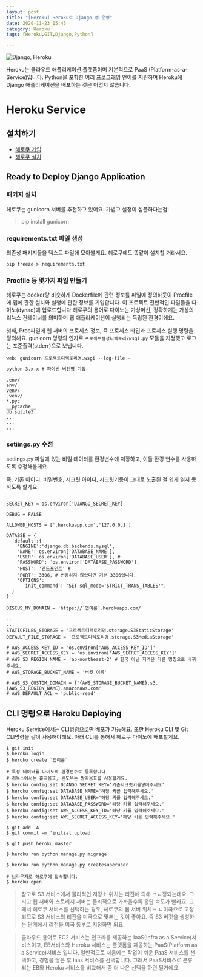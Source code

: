 ```yaml
---
layout: post
title: "[Heroku] Heroku로 Django 앱 운영"
date: 2020-11-23 15:45
category: Heroku
tags: [Heroku,GIT,Django,Python]

---
```

![Django, Heroku](https://simpleisbetterthancomplex.com/media/2016-08-09-how-to-deploy-django-applications-on-heroku/featured.jpg)

Heroku는 클라우드 애플리케이션 플랫폼이며 기본적으로 PaaS (Platform-as-a-Service)입니다. Python을 포함한 여러 프로그래밍 언어를 지원하며 Heroku에 Django 애플리케이션을 배포하는 것은 어렵지 않습니다.

# Heroku Service
## 설치하기
- [헤로쿠 가입](https://signup.heroku.com/)
- [헤로쿠 설치](https://devcenter.heroku.com/articles/heroku-cli)


## Ready to Deploy Django Application

### 패키지 설치
헤로쿠는 gunicorn 서버를 추천하고 있어요. 
가볍고 설정이 심플하다는점!
> pip install gunicorn

### requirements.txt 파일 생성 
의존성 패키지들을 텍스트 파일에 모아볼게요. 헤로쿠에도 똑같이 설치할 거라서요.
```
pip freeze > requirements.txt
```

### Procfile 등 몇가지 파일 만들기

헤로쿠는 docker랑 비슷하게 Dockerfile에 관련 정보를 파일에 정의하듯이 Procfile에 앱에 관한 설치와 실행에 관한 정보를 기입합니다. 이 프로젝트 전반적인 파일들을 다이노(dynao)에 업로드합니다 헤로쿠의 용어로 다이노는 가상머신, 정확하게는 가상의 리눅스 컨테이너를 의미하며 웹 애플리케이션이 실행되는 독립된 환경이에요. 


첫째, Proc파일에 웹 서버의 프로세스 정보, 즉 프로세스 타입과 프로세스 실행 명령을 정의해요. gunicorn 명령의 인자로 `프로젝트설정디렉토리/wsgi.py` 모듈을 지정했고 로그는 포준출력(stderr)으로 보냅니다. 

``` Procfile
web: gunicorn 프로젝트디렉토리명.wsgi --log-file -
```

``` runtime.txt
python-3.x.x # 파이썬 버전명 기입
```

``` .gitignore
.env/
env/
venv/
.venv/
*.pyc
__pycache__
db.sqlite3
...
...
...

```

### setiings.py  수정

setiings.py 파일에 있는 비밀 데이터를 환경변수에 저장하고, 이들 환경 변수를 사용하도록 수정해볼게요. 

즉, 기존 아이디, 비밀번호, 시크릿 아이디, 시크릿키등이 그대로 노출된 걸 쉽게 읽지 못하도록 할게요.

```

SECRET_KEY = os.environ['DJANGO_SECRET_KEY]

DEBUG = FALSE

ALLOWED_HOSTS = ['.herokuapp.com','127.0.0.1']

DATABSE = {
  'default':{
    'ENGINE':'django.db.backends.mysql',
    'NAME': os.environ['DATABASE_NAME'],
    'USER': os.environ['DATABASE_USER'], # 
    'PASSWORD': 'os.environ['DATABASE_PASSWORD'],
    'HOST': '엔드포인트' # 
    'PORT': 3306, # 변동하지 않았다면 기본 3306입니다.
    'OPTIONS':
      'init_command': 'SET sql_mode='STRICT_TRANS_TABLES'",
  }
}

DISCUS_MY_DOMAIN = 'https://`앱이름`.herokuapp.com/'

...
...
STATICFILES_STORAGE = '프로젝트디렉토리명.storage.S3StaticStorage'
DEFAULT_FILE_STORAGE = '프로젝트디렉토리명.storage.S3MediaStorage'

# AWS_ACCESS_KEY_ID = 'os.environ['AWS_ACCESS_KEY_ID']'
# AWS_SECRET_ACCESS_KEY = 'os.environ['AWS_SECRET_ACCESS_KEY']'
# AWS_S3_REGION_NAME = 'ap-northeast-2' # 한국 아닌 지역은 다른 명칭으로 바꿔주세요.
# AWS_STORAGE_BUCKET_NAME = '버킷 이름'

# AWS_S3_CUSTOM_DOMAIN = f'{AWS_STORAGE_BUCKET_NAME}.s3.{AWS_S3_REGION_NAME}.amazonaws.com'
# AWS_DEFAULT_ACL = 'public-read'
```

## CLI 명령으로 Heroku Deploying
Heroku Service에서는 CLI명령으로만 배포가 가능해요. 또한 Heroku CLI 및 Git CLI명령을 같이 사용해야해요.
아래 CLI를 통해서 헤로쿠 다이노에 배포할게요. 

```
$ git init
$ heroku login
$ heroku create `앱이름`

# 특정 데이터를 다이노의 환경변수로 등록합니다.
# 리눅스에서는 홑따옴표, 윈도우는 쌍따옴표를 사용할게요.
$ heroku config:set DJANGO_SECRET_KEY='기존시크릿키를넣어주세요'
$ heroku config:set DATABASE_NAME='해당 키를 입력해주세요.'
$ heroku config:set DATABASE_USER='해당 키를 입력해주세요.'
$ heroku config:set DATABASE_PASSWORD='해당 키를 입력해주세요.'
$ heroku config:set AWS_ACCESS_KEY_ID='해당 키를 입력해주세요.'
$ heroku config:set AWS_SECRET_ACCESS_KEY='해당 키를 입력해주세요.'

$ git add -A
$ git commit -m 'initial upload'

$ git push heroku master

$ heroku run python manage.py migrage

$ heroku run python manage.py createsuperuser

# 브라우저로 해로쿠에 접속합니다.
$ heroku open

```
> 참고로 S3 서비스에서 물리적인 저장소 위치는 리전에 의해 ㄱㄹ정되는데요. 그리고 웹 서버와 스토리지 서버는 물리적으로 
가까울수록 응답 속도가 빨라요. 그래서 헤로쿠 서비스를 선택하는 경우, 헤로쿠의 웹 서버 위치느 ㄴ미국으로 고정되므로 S3 서비스의 리전을 미국으로 맞추는 것이 좋아요. 즉 S3 버킷을 생성하는 단계에서 리전을 미국 동부로 지정하면 되요.

> 클라우드 용어로 EC2 서비스는 인프라를 제공하는 IaaS(Infra as a Service)서비스이고, EB서비스와 Heroku 서비스는 플랫폼을 제공하는 PaaS(Platform as a Service)서비스 입니다. 일반적으로 처음에는 작업이 쉬운 PaaS 서비스를 선택하고, 경험을 쌓은 후 Iaas 서비스를 선택합니다. 그래서 PaaS서비스로 분류되는 EB와 Heroku 서비스를 비교해서 좀 더 나은 선택을 하면 될거에요.